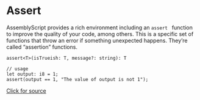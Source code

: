 # Assert 

AssemblyScript provides a rich environment including an `assert ` function to improve the quality of your code, among others. This is a specific set of functions that throw an error if something unexpected happens. They’re called “assertion” functions.

```
assert<T>(isTrueish: T, message?: string): T

// usage
let output: i8 = 1;
assert(output == 1, "The value of output is not 1");
```

[Click for source](https://docs.near.org/docs/develop/contracts/as/intro)
